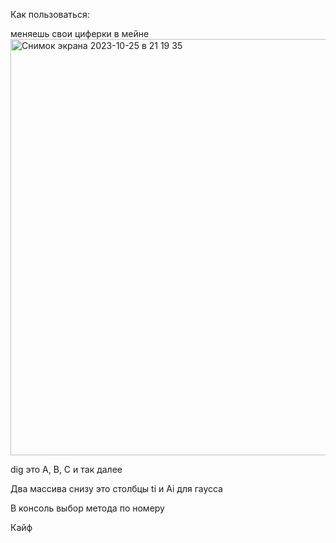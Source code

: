 Как пользоваться:

меняешь свои циферки в мейне
<img width="666" alt="Снимок экрана 2023-10-25 в 21 19 35" src="https://github.com/unsellar/vichmat4/assets/117851823/93a5b850-45a7-4b60-8c05-1f9a37846767">

dig это A, B, C и так далее

Два массива снизу это столбцы ti и Ai для гаусса

В консоль выбор метода по номеру

Кайф
